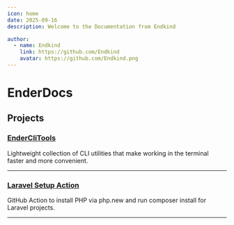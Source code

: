 ```yaml
---
icon: home
date: 2025-09-16
description: Welcome to the Documentation from Endkind

author:
  - name: Endkind
    link: https://github.com/Endkind
    avatar: https://github.com/Endkind.png
---
```


# EnderDocs

## Projects

### [EnderCliTools](./EnderCliTools)

Lightweight collection of CLI utilities that make working in the terminal faster and more convenient.

---

### [Laravel Setup Action](./laravel-setup-action)

GitHub Action to install PHP via php.new and run composer install for Laravel projects.

---
